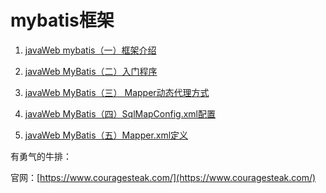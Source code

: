 # mybatis框架

1. [javaWeb mybatis（一）框架介绍](https://www.couragesteak.com/article/143)

2. [javaWeb MyBatis（二）入门程序](https://www.couragesteak.com/article/144)

3. [javaWeb MyBatis（三） Mapper动态代理方式](https://www.couragesteak.com/article/145)

4. [javaWeb MyBatis（四）SqlMapConfig.xml配置](https://www.couragesteak.com/article/146)

5. [javaWeb MyBatis（五）Mapper.xml定义](https://www.couragesteak.com/article/147)





有勇气的牛排：

官网：[https://www.couragesteak.com/](https://www.couragesteak.com/)

